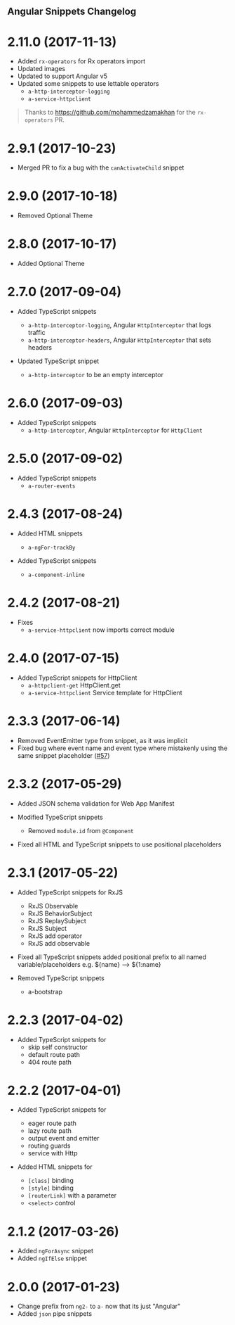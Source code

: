 ## Angular Snippets Changelog

<a name="2.11.0"></a>
# 2.11.0 (2017-11-13)

* Added `rx-operators` for Rx operators import
* Updated images
* Updated to support Angular v5
* Updated some snippets to use lettable operators
  * `a-http-interceptor-logging`
  * `a-service-httpclient`

> Thanks to https://github.com/mohammedzamakhan for the `rx-operators` PR.

<a name="2.9.1"></a>
# 2.9.1 (2017-10-23)

* Merged PR to fix a bug with the `canActivateChild` snippet

<a name="2.9.0"></a>
# 2.9.0 (2017-10-18)

* Removed Optional Theme

<a name="2.8.0"></a>
# 2.8.0 (2017-10-17)

* Added Optional Theme

<a name="2.7.0"></a>
# 2.7.0 (2017-09-04)

* Added TypeScript snippets
  * `a-http-interceptor-logging`, Angular `HttpInterceptor` that logs traffic
  * `a-http-interceptor-headers`, Angular `HttpInterceptor` that sets headers

* Updated TypeScript snippet
  * `a-http-interceptor` to be an empty interceptor

<a name="2.6.0"></a>
# 2.6.0 (2017-09-03)

* Added TypeScript snippets
  * `a-http-interceptor`, Angular `HttpInterceptor` for `HttpClient`

<a name="2.5.0"></a>
# 2.5.0 (2017-09-02)

* Added TypeScript snippets
  * `a-router-events`

<a name="2.4.3"></a>
# 2.4.3 (2017-08-24)

* Added HTML snippets
  * `a-ngFor-trackBy`

* Added TypeScript snippets
  * `a-component-inline`

<a name="2.4.2"></a>
# 2.4.2 (2017-08-21)

* Fixes
  * `a-service-httpclient` now imports correct module

<a name="2.4.0"></a>
# 2.4.0 (2017-07-15)

* Added TypeScript snippets for HttpClient
  * `a-httpclient-get` HttpClient.get
  * `a-service-httpclient` Service template for HttpClient

<a name="2.3.3"></a>
# 2.3.3 (2017-06-14)

* Removed EventEmitter type from snippet, as it was implicit
* Fixed bug where event name and event type where mistakenly using the same snippet placeholder ([#57](https://github.com/johnpapa/vscode-angular-snippets/pull/57))

<a name="2.3.2"></a>
# 2.3.2 (2017-05-29)

* Added JSON schema validation for Web App Manifest
* Modified TypeScript snippets
  * Removed `module.id` from `@Component`

* Fixed all HTML and TypeScript snippets to use positional placeholders

<a name="2.3.1"></a>
# 2.3.1 (2017-05-22)

* Added TypeScript snippets for RxJS
  * RxJS Observable
  * RxJS BehaviorSubject
  * RxJS ReplaySubject
  * RxJS Subject
  * RxJS add operator
  * RxJS add observable

* Fixed all TypeScript snippets
  added positional prefix to all named variable/placeholders
  e.g. ${name} --> ${1:name}

* Removed TypeScript snippets
  * a-bootstrap

<a name="2.2.3"></a>
# 2.2.3 (2017-04-02)

* Added TypeScript snippets for
  * skip self constructor
  * default route path
  * 404 route path

<a name="2.2.2"></a>
# 2.2.2 (2017-04-01)

* Added TypeScript snippets for
  * eager route path
  * lazy route path
  * output event and emitter
  * routing guards
  * service with Http

* Added HTML snippets for
  * `[class]` binding
  * `[style]` binding
  * `[routerLink]` with a parameter
  * `<select>` control

<a name="2.1.2"></a>
# 2.1.2 (2017-03-26)

* Added `ngForAsync` snippet
* Added `ngIfElse` snippet

<a name="2.0.0"></a>
# 2.0.0 (2017-01-23)

* Change prefix from `ng2-` to `a-` now that its just "Angular"
* Added `json` pipe snippets
